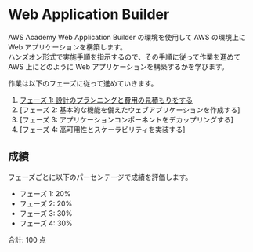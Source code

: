 # Web Application Builder
AWS Academy Web Application Builder の環境を使用して AWS の環境上に Web アプリケーションを構築します。  
ハンズオン形式で実施手順を指示するので、その手順に従って作業を進めて AWS 上にどのように Web アプリケーションを構築するかを学びます。

作業は以下のフェーズに従って進めていきます。

1. [フェーズ 1: 設計のプランニングと費用の見積もりをする](./phase1/index.md)
2. [フェーズ 2: 基本的な機能を備えたウェブアプリケーションを作成する]
3. [フェーズ 3: アプリケーションコンポーネントをデカップリングする]
4. [フェーズ 4: 高可用性とスケーラビリティを実装する]

## 成績
フェーズごとに以下のパーセンテージで成績を評価します。
- フェーズ 1: 20%
- フェーズ 2: 20%
- フェーズ 3: 30%
- フェーズ 4: 30%

合計: 100 点
